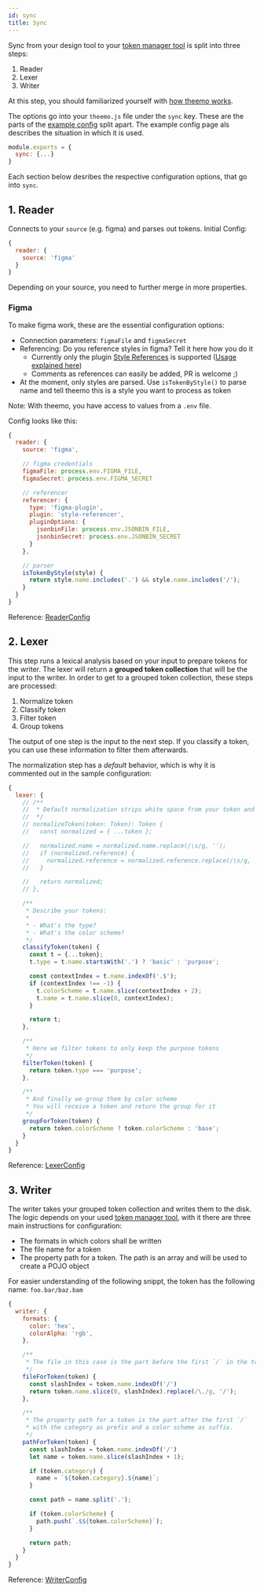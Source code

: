 ```yaml
---
id: sync
title: Sync
---
```


Sync from your design tool to your [token manager
tool](glossary.md#token-manager-tool) is split into three steps:

1. Reader
2. Lexer
3. Writer

At this step, you should familiarized yourself with [how theemo
works](how-theemo-works.md).

The options go into your `theemo.js` file under the `sync` key. These are the
parts of the [example config](example-config.md) split apart. The example config
page als describes the situation in which it is used.

```js
module.exports = {
  sync: {...}
}
```

Each section below desribes the respective configuration options, that go into `sync`.

## 1. Reader

Connects to your `source` (e.g. figma) and parses out tokens. Initial Config:

```js
{
  reader: {
    source: 'figma'
  }
}
```

Depending on your source, you need to further merge in more properties.

### Figma

To make figma work, these are the essential configuration options:

- Connection parameters: `figmaFile` and `figmaSecret`
- Referencing: Do you reference styles in figma? Tell it here how you do it
  - Currently only the plugin [Style
    References](https://www.figma.com/community/plugin/791262205400516364/Style-References)
    is supported ([Usage explained here](https://gos.si/blog/full-featured-themes-in-figma/))
  - Comments as references can easily be added, PR is welcome ;)
- At the moment, only styles are parsed. Use `isTokenByStyle()` to parse name
  and tell theemo this is a style you want to process as token

Note: With theemo, you have access to values from a `.env` file.

Config looks like this:

```js
{
  reader: {
    source: 'figma',

    // figma credentials
    figmaFile: process.env.FIGMA_FILE,
    figmaSecret: process.env.FIGMA_SECRET

    // referencer
    referencer: {
      type: 'figma-plugin',
      plugin: 'style-referencer',
      pluginOptions: {
        jsonbinFile: process.env.JSONBIN_FILE,
        jsonbinSecret: process.env.JSONBIN_SECRET
      }
    },

    // parser
    isTokenByStyle(style) {
      return style.name.includes('.') && style.name.includes('/');
    }
  }
}
```

Reference: [ReaderConfig](api/theemo.readerconfig)

## 2. Lexer

This step runs a lexical analysis based on your input to prepare tokens for the
writer. The lexer will return a **grouped token collection** that will be the
input to the writer. In order to get to a grouped token collection, these steps
are processed:

1. Normalize token
2. Classify token
3. Filter token
4. Group tokens

The output of one step is the input to the next step. If you classify a token,
you can use these information to filter them afterwards.

The normalization step has a _default_ behavior, which is why it is commented
out in the sample configuration:

```js
{
  lexer: {
    // /**
    //  * Default normalization strips white space from your token and reference name
    //  */
    // normalizeToken(token: Token): Token {
    //   const normalized = { ...token };

    //   normalized.name = normalized.name.replace(/\s/g, '');
    //   if (normalized.reference) {
    //     normalized.reference = normalized.reference.replace(/\s/g, '');
    //   }

    //   return normalized;
    // },

    /**
     * Describe your tokens:
     *
     * - What's the type?
     * - What's the color scheme?
     */
    classifyToken(token) {
      const t = {...token};
      t.type = t.name.startsWith('.') ? 'basic' : 'purpose';

      const contextIndex = t.name.indexOf('.$');
      if (contextIndex !== -1) {
        t.colorScheme = t.name.slice(contextIndex + 2);
        t.name = t.name.slice(0, contextIndex);
      }

      return t;
    },

    /**
     * Here we filter tokens to only keep the purpose tokens
     */
    filterToken(token) {
      return token.type === 'purpose';
    },

    /**
     * And finally we group them by color scheme
     * You will receive a token and return the group for it
     */
    groupForToken(token) {
      return token.colorScheme ? token.colorScheme : 'base';
    }
  }
}
```

Reference: [LexerConfig](api/theemo.lexerconfig)

## 3. Writer

The writer takes your grouped token collection and writes them to the disk. The
logic depends on your used [token manager tool](glossary.md#token-manager-tool),
with it there are three main instructions for configuration:

- The formats in which colors shall be written
- The file name for a token
- The property path for a token. The path is an array and will be used to create
  a POJO object

For easier understanding of the following snippt, the token has the following
name: `foo.bar/baz.bam`

```js
{
  writer: {
    formats: {
      color: 'hex',
      colorAlpha: 'rgb',
    },

    /**
     * The file in this case is the part before the first `/` in the token name.
     */
    fileForToken(token) {
      const slashIndex = token.name.indexOf('/')
      return token.name.slice(0, slashIndex).replace(/\./g, '/');
    },

    /**
     * The property path for a token is the part after the first `/`
     * with the category as prefix and a color scheme as suffix.
     */
    pathForToken(token) {
      const slashIndex = token.name.indexOf('/')
      let name = token.name.slice(slashIndex + 1);

      if (token.category) {
        name = `${token.category}.${name}`;
      }

      const path = name.split('.');

      if (token.colorScheme) {
        path.push(`.$${token.colorScheme}`);
      }

      return path;
    }
  }
}
```

Reference: [WriterConfig](api/theemo.writerconfig)
